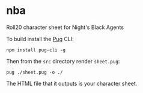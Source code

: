# nba
Roll20 character sheet for Night's Black Agents

To build install the [Pug](https://github.com/pugjs/pug) CLI:
```
npm install pug-cli -g
```
Then from the `src` directory render `sheet.pug`:
```
pug ./sheet.pug -o ./
```
The HTML file that it outputs is your character sheet.
